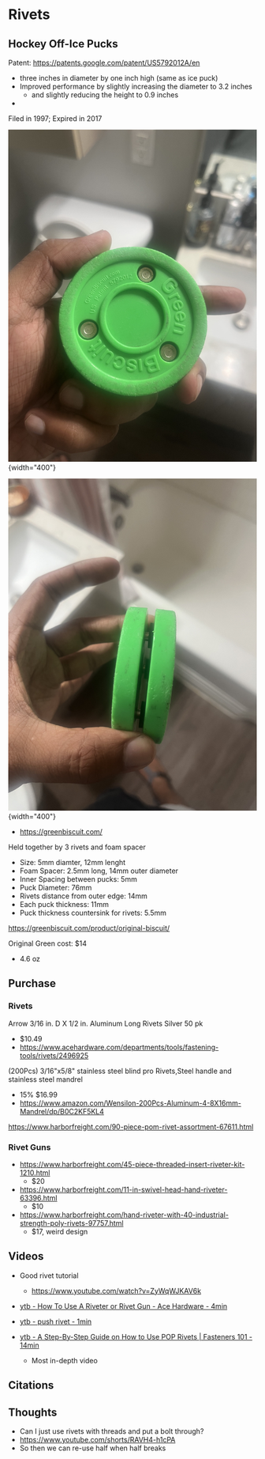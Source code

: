 # Rivets

## Hockey Off-Ice Pucks

Patent: https://patents.google.com/patent/US5792012A/en

-  three inches in diameter by one inch high (same as ice puck)
-  Improved performance by slightly increasing the diameter to 3.2 inches
    - and slightly reducing the height to 0.9 inches
- 




Filed in 1997; Expired in 2017

![alt text](IMG_5441.jpeg){width="400"}

![alt text](IMG_5443.jpeg){width="400"}


- https://greenbiscuit.com/

Held together by 3 rivets and foam spacer

- Size: 5mm diamter, 12mm lenght
- Foam Spacer: 2.5mm long, 14mm outer diameter
- Inner Spacing between pucks: 5mm
- Puck Diameter: 76mm
- Rivets distance from outer edge: 14mm
- Each puck thickness: 11mm
- Puck thickness countersink for rivets: 5.5mm

https://greenbiscuit.com/product/original-biscuit/

Original Green cost: $14

- 4.6 oz

## Purchase


### Rivets

Arrow 3/16 in. D X 1/2 in. Aluminum Long Rivets Silver 50 pk

- $10.49
- https://www.acehardware.com/departments/tools/fastening-tools/rivets/2496925

(200Pcs) 3/16"x5/8" stainless steel blind pro Rivets,Steel handle and stainless steel mandrel 

- 15% $16.99 
- https://www.amazon.com/Wensilon-200Pcs-Aluminum-4-8X16mm-Mandrel/dp/B0C2KF5KL4

https://www.harborfreight.com/90-piece-pom-rivet-assortment-67611.html

### Rivet Guns

- https://www.harborfreight.com/45-piece-threaded-insert-riveter-kit-1210.html 
    - $20
- https://www.harborfreight.com/11-in-swivel-head-hand-riveter-63396.html
    - $10
- https://www.harborfreight.com/hand-riveter-with-40-industrial-strength-poly-rivets-97757.html
    - $17, weird design

## Videos

- Good rivet tutorial
    - https://www.youtube.com/watch?v=ZyWqWJKAV6k

- [ytb -  How To Use A Riveter or Rivet Gun - Ace Hardware - 4min](https://www.youtube.com/watch?v=yW3k3_sbkyc)
- [ytb - push rivet - 1min](https://www.youtube.com/watch?v=2uxTrkzf6SE)
- [ytb -  A Step-By-Step Guide on How to Use POP Rivets | Fasteners 101 - 14min](https://www.youtube.com/watch?v=1G8lGECOe1U) 
  -  Most in-depth video

## Citations


## Thoughts

- Can I just use rivets with threads and put a bolt through?
- https://www.youtube.com/shorts/RAVH4-h1cPA
- So then we can re-use half when half breaks